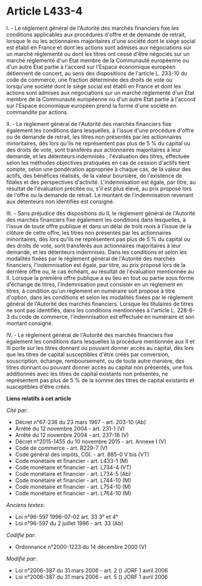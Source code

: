 # Article L433-4

I. - Le règlement général de l'Autorité des marchés financiers fixe les conditions applicables aux procédures d'offre et de
demande de retrait, lorsque le ou les actionnaires majoritaires d'une société dont le siège social est établi en France et
dont les actions sont admises aux négociations sur un marché réglementé ou dont les titres ont cessé d'être négociés sur un
marché réglementé d'un Etat membre de la Communauté européenne ou d'un autre Etat partie à l'accord sur l'Espace économique
européen détiennent de concert, au sens des dispositions de l'article L. 233-10 du code de commerce, une fraction déterminée
des droits de vote ou lorsqu'une société dont le siège social est établi en France et dont les actions sont admises aux
négociations sur un marché réglementé d'un Etat membre de la Communauté européenne ou d'un autre Etat partie à l'accord sur
l'Espace économique européen prend la forme d'une société en commandite par actions.

II. - Le règlement général de l'Autorité des marchés financiers fixe également les conditions dans lesquelles, à l'issue
d'une procédure d'offre ou de demande de retrait, les titres non présentés par les actionnaires minoritaires, dès lors qu'ils
ne représentent pas plus de 5 % du capital ou des droits de vote, sont transférés aux actionnaires majoritaires à leur
demande, et les détenteurs indemnisés ; l'évaluation des titres, effectuée selon les méthodes objectives pratiquées en cas de
cession d'actifs tient compte, selon une pondération appropriée à chaque cas, de la valeur des actifs, des bénéfices
réalisés, de la valeur boursière, de l'existence de filiales et des perspectives d'activité. L'indemnisation est égale, par
titre, au résultat de l'évaluation précitée ou, s'il est plus élevé, au prix proposé lors de l'offre ou la demande de
retrait. Le montant de l'indemnisation revenant aux détenteurs non identifiés est consigné.

III. - Sans préjudice des dispositions du II, le règlement général de l'Autorité des marchés financiers fixe également les
conditions dans lesquelles, à l'issue de toute offre publique et dans un délai de trois mois à l'issue de la clôture de cette
offre, les titres non présentés par les actionnaires minoritaires, dès lors qu'ils ne représentent pas plus de 5 % du capital
ou des droits de vote, sont transférés aux actionnaires majoritaires à leur demande, et les détenteurs indemnisés. Dans les
conditions et selon les modalités fixées par le règlement général de l'Autorité des marchés financiers, l'indemnisation est
égale, par titre, au prix proposé lors de la dernière offre ou, le cas échéant, au résultat de l'évaluation mentionnée au II.
Lorsque la première offre publique a eu lieu en tout ou partie sous forme d'échange de titres, l'indemnisation peut consister
en un règlement en titres, à condition qu'un règlement en numéraire soit proposé à titre d'option, dans les conditions et
selon les modalités fixées par le règlement général de l'Autorité des marchés financiers. Lorsque les titulaires de titres ne
sont pas identifiés, dans les conditions mentionnées à l'article L. 228-6-3 du code de commerce, l'indemnisation est
effectuée en numéraire et son montant consigné.

IV. - Le règlement général de l'Autorité des marchés financiers fixe également les conditions dans lesquelles la procédure
mentionnée aux II et III porte sur les titres donnant ou pouvant donner accès au capital, dès lors que les titres de capital
susceptibles d'être créés par conversion, souscription, échange, remboursement, ou de toute autre manière, des titres donnant
ou pouvant donner accès au capital non présentés, une fois additionnés avec les titres de capital existants non présentés, ne
représentent pas plus de 5 % de la somme des titres de capital existants et susceptibles d'être créés.

**Liens relatifs à cet article**

_Cité par_:

  - Décret n°67-236 du 23 mars 1967 - art. 203-10 (Ab)
  - Arrêté du 12 novembre 2004 - art. 231-1 (V)
  - Arrêté du 12 novembre 2004 - art. 237-16 (V)
  - Décret n°2015-1455 du 10 novembre 2015 - art. Annexe I (V)
  - Code de commerce - art. R229-7 (V)
  - Code général des impôts, CGI. - art. 885-0 V bis (VT)
  - Code monétaire et financier - art. L433-1 (M)
  - Code monétaire et financier - art. L734-4 (VT)
  - Code monétaire et financier - art. L734-5 (Ab)
  - Code monétaire et financier - art. L744-10 (M)
  - Code monétaire et financier - art. L754-10 (M)
  - Code monétaire et financier - art. L764-10 (M)

_Anciens textes_:

  - Loi n°96-597 1996-07-02 art. 33 3° et 4°
  - Loi n°96-597 du 2 juillet 1996 - art. 33 (Ab)

_Codifié par_:

  - Ordonnance n°2000-1223 du 14 décembre 2000 (V)

_Modifié par_:

  - Loi n°2006-387 du 31 mars 2006 - art. 2 () JORF 1 avril 2006
  - Loi n°2006-387 du 31 mars 2006 - art. 5 () JORF 1 avril 2006
